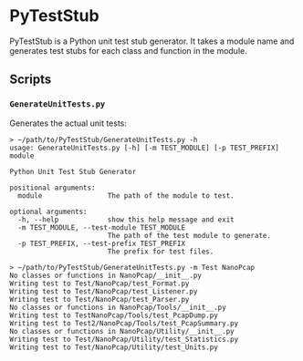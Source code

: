 
# PyTestStub
PyTestStub is a Python unit test stub generator. It takes a module name and
generates test stubs for each class and function in the module.

## Scripts

### `GenerateUnitTests.py`
Generates the actual unit tests:

	> ~/path/to/PyTestStub/GenerateUnitTests.py -h
	usage: GenerateUnitTests.py [-h] [-m TEST_MODULE] [-p TEST_PREFIX] module

	Python Unit Test Stub Generator

	positional arguments:
	  module                The path of the module to test.

	optional arguments:
	  -h, --help            show this help message and exit
	  -m TEST_MODULE, --test-module TEST_MODULE
	                        The path of the test module to generate.
	  -p TEST_PREFIX, --test-prefix TEST_PREFIX
	                        The prefix for test files.

	> ~/path/to/PyTestStub/GenerateUnitTests.py -m Test NanoPcap
	No classes or functions in NanoPcap/__init__.py
	Writing test to Test/NanoPcap/test_Format.py
	Writing test to Test/NanoPcap/test_Listener.py
	Writing test to Test/NanoPcap/test_Parser.py
	No classes or functions in NanoPcap/Tools/__init__.py
	Writing test to TestNanoPcap/Tools/test_PcapDump.py
	Writing test to Test2/NanoPcap/Tools/test_PcapSummary.py
	No classes or functions in NanoPcap/Utility/__init__.py
	Writing test to Test/NanoPcap/Utility/test_Statistics.py
	Writing test to Test/NanoPcap/Utility/test_Units.py
